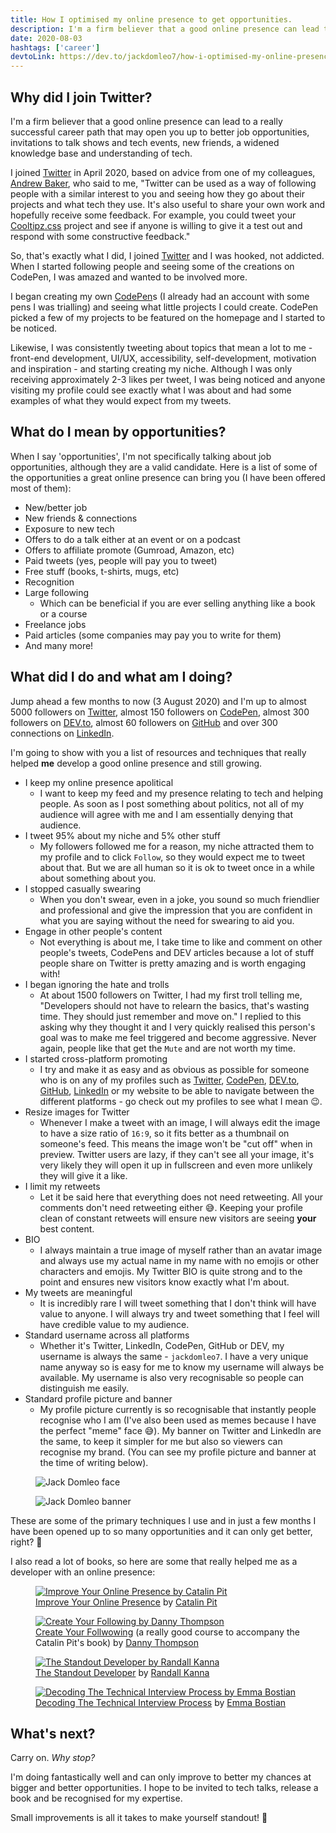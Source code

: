 ```yaml
---
title: How I optimised my online presence to get opportunities.
description: I'm a firm believer that a good online presence can lead to a really successful career path that may open you up to better job opportunities...
date: 2020-08-03
hashtags: ['career']
devtoLink: https://dev.to/jackdomleo7/how-i-optimised-my-online-presence-to-get-opportunities-2a77
---
```


## Why did I join Twitter?

I'm a firm believer that a good online presence can lead to a really successful career path that may open you up to better job opportunities, invitations to talk shows and tech events, new friends, a widened knowledge base and understanding of tech.

I joined [Twitter](https://twitter.com/jackdomleo7) in April 2020, based on advice from one of my colleagues, [Andrew Baker](https://twitter.com/ajbkr), who said to me, "Twitter can be used as a way of following people with a similar interest to you and seeing how they go about their projects and what tech they use. It's also useful to share your own work and hopefully receive some feedback. For example, you could tweet your [Cooltipz.css](https://cooltipz.jackdomleo.dev) project and see if anyone is willing to give it a test out and respond with some constructive feedback."

So, that's exactly what I did, I joined [Twitter](https://twitter.com/jackdomleo7) and I was hooked, not addicted. When I started following people and seeing some of the creations on CodePen, I was amazed and wanted to be involved more.

I began creating my own [CodePen](https://codepen.io/jackdomleo7)s (I already had an account with some pens I was trialling) and seeing what little projects I could create. CodePen picked a few of my projects to be featured on the homepage and I started to be noticed.

Likewise, I was consistently tweeting about topics that mean a lot to me - front-end development, UI/UX, accessibility, self-development, motivation and inspiration - and starting creating my niche. Although I was only receiving approximately 2-3 likes per tweet, I was being noticed and anyone visiting my profile could see exactly what I was about and had some examples of what they would expect from my tweets.

## What do I mean by opportunities?

When I say 'opportunities', I'm not specifically talking about job opportunities, although they are a valid candidate. Here is a list of some of the opportunities a great online presence can bring you (I have been offered most of them):
- New/better job
- New friends & connections
- Exposure to new tech
- Offers to do a talk either at an event or on a podcast
- Offers to affiliate promote (Gumroad, Amazon, etc)
- Paid tweets (yes, people will pay you to tweet)
- Free stuff (books, t-shirts, mugs, etc)
- Recognition
- Large following
  - Which can be beneficial if you are ever selling anything like a book or a course
- Freelance jobs
- Paid articles (some companies may pay you to write for them)
- And many more!

## What did I do and what am I doing?

Jump ahead a few months to now (3 August 2020) and I'm up to almost 5000 followers on [Twitter](https://twitter.com/jackdomleo7), almost 150 followers on [CodePen](https://codepen.io/jackdomleo7), almost 300 followers on [DEV.to](https://dev.to/jackdomleo7), almost 60 followers on [GitHub](https://github.com/jackdomleo7) and over 300 connections on [LinkedIn](https://linkedin/in/jackdomleo7).

I'm going to show with you a list of resources and techniques that really helped **me** develop a good online presence and still growing.

- I keep my online presence apolitical
  - I want to keep my feed and my presence relating to tech and helping people. As soon as I post something about politics, not all of my audience will agree with me and I am essentially denying that audience.
- I tweet 95% about my niche and 5% other stuff
  - My followers followed me for a reason, my niche attracted them to my profile and to click `Follow`, so they would expect me to tweet about that. But we are all human so it is ok to tweet once in a while about something about you.
- I stopped casually swearing
  - When you don't swear, even in a joke, you sound so much friendlier and professional and give the impression that you are confident in what you are saying without the need for swearing to aid you.
- Engage in other people's content
  - Not everything is about me, I take time to like and comment on other people's tweets, CodePens and DEV articles because a lot of stuff people share on Twitter is pretty amazing and is worth engaging with!
- I began ignoring the hate and trolls
  - At about 1500 followers on Twitter, I had my first troll telling me, "Developers should not have to relearn the basics, that's wasting time. They should just remember and move on." I replied to this asking why they thought it and I very quickly realised this person's goal was to make me feel triggered and become aggressive. Never again, people like that get the `Mute` and are not worth my time.
- I started cross-platform promoting
  - I try and make it as easy and as obvious as possible for someone who is on any of my profiles such as [Twitter](https://twitter.com/jackdomleo7), [CodePen](https://codepen.io/jackdomleo7), [DEV.to](https://dev.to/jackdomleo7), [GitHub](https://github.com/jackdomleo7), [LinkedIn](https://linkedin/in/jackdomleo7) or <nuxt-link to="/">my website</nuxt-link> to be able to navigate between the different platforms - go check out my profiles to see what I mean 😉.
- Resize images for Twitter
  - Whenever I make a tweet with an image, I will always edit the image to have a size ratio of `16:9`, so it fits better as a thumbnail on someone's feed. This means the image won't be "cut off" when in preview. Twitter users are lazy, if they can't see all your image, it's very likely they will open it up in fullscreen and even more unlikely they will give it a like.
- I limit my retweets
  - Let it be said here that everything does not need retweeting. All your comments don't need retweeting either 😅. Keeping your profile clean of constant retweets will ensure new visitors are seeing **your** best content.
- BIO
  - I always maintain a true image of myself rather than an avatar image and always use my actual name in my name with no emojis or other characters and emojis. My Twitter BIO is quite strong and to the point and ensures new visitors know exactly what I'm about.
- My tweets are meaningful
  - It is incredibly rare I will tweet something that I don't think will have value to anyone. I will always try and tweet something that I feel will have credible value to my audience.
- Standard username across all platforms
  - Whether it's Twitter, LinkedIn, CodePen, GitHub or DEV, my username is always the same - `jackdomleo7`. I have a very unique name anyway so is easy for me to know my username will always be available. My username is also very recognisable so people can distinguish me easily.
- Standard profile picture and banner
  - My profile picture currently is so recognisable that instantly people recognise who I am (I've also been used as memes because I have the perfect "meme" face 😅). My banner on Twitter and LinkedIn are the same, to keep it simpler for me but also so viewers can recognise my brand. (You can see my profile picture and banner at the time of writing below).

<figure>
  <img src="/blog/how-i-optimised-my-online-presence-to-get-opportunities/me.png" alt="Jack Domleo face">
</figure>

<figure>
  <img src="/blog/how-i-optimised-my-online-presence-to-get-opportunities/banner.png" alt="Jack Domleo banner">
</figure>

These are some of the primary techniques I use and in just a few months I have been opened up to so many opportunities and it can only get better, right? 💪

I also read a lot of books, so here are some that really helped me as a developer with an online presence:

<figure>
  <a href="https://gumroad.com/a/875132019" rel="nofollow noopener" target="_blank">
    <img src="/blog/how-i-optimised-my-online-presence-to-get-opportunities/improve-your-online-presence-catalin-pit.png" alt="Improve Your Online Presence by Catalin Pit" />
  </a>
  <figcaption>
    <a href="https://gumroad.com/a/875132019" rel="nofollow noopener" target="_blank">Improve Your Online Presence</a> by <a href="https://twitter.com/catalinmpit" rel="nofollow noopener" target="_blank">Catalin Pit</a>
  </figcaption>
</figure>

<figure>
  <a href="https://gumroad.com/a/581530739" rel="nofollow noopener" target="_blank">
    <img src="/blog/how-i-optimised-my-online-presence-to-get-opportunities/create-your-following-danny-thompson.png" alt="Create Your Following by Danny Thompson" />
  </a>
  <figcaption>
    <a href="https://gumroad.com/a/581530739" rel="nofollow noopener" target="_blank">Create Your Follwowing</a> (a really good course to accompany the Catalin Pit's book) by <a href="https://twitter.com/DThompsonDev" rel="nofollow noopener" target="_blank">Danny Thompson</a>
  </figcaption>
</figure>

<figure>
  <a href="https://randallkanna.com/the-standout-developer" rel="nofollow noopener" target="_blank">
    <img src="/blog/how-i-optimised-my-online-presence-to-get-opportunities/the-standout-developer-randall-kanna.png" alt="The Standout Developer by Randall Kanna" />
  </a>
  <figcaption>
    <a href="https://randallkanna.com/the-standout-developer" rel="nofollow noopener" target="_blank">The Standout Developer</a> by <a href="https://twitter.com/RandallKanna" rel="nofollow noopener" target="_blank">Randall Kanna</a>
  </figcaption>
</figure>

<figure>
  <a href="https://gumroad.com/l/aUVXY" rel="nofollow noopener" target="_blank">
    <img src="/blog/how-i-optimised-my-online-presence-to-get-opportunities/decoding-the-technical-interview-process-emma-bostian.png" alt="Decoding The Technical Interview Process by Emma Bostian" />
  </a>
  <figcaption>
    <a href="https://gumroad.com/l/aUVXY" rel="nofollow noopener" target="_blank">Decoding The Technical Interview Process</a> by <a href="https://twitter.com/EmmaBostian" rel="nofollow noopener" target="_blank">Emma Bostian</a>
  </figcaption>
</figure>

## What's next?

Carry on. _Why stop?_

I'm doing fantastically well and can only improve to better my chances at bigger and better opportunities. I hope to be invited to tech talks, release a book and be recognised for my expertise.

Small improvements is all it takes to make yourself standout! 💪